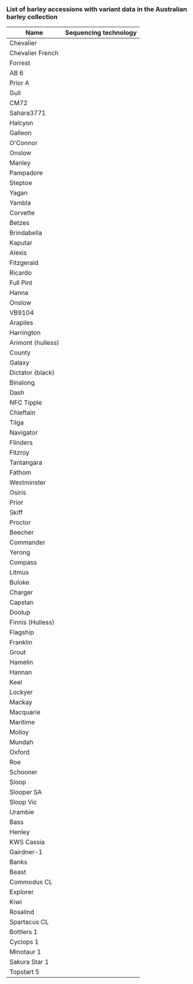 ### List of barley accessions with variant data in the Australian barley collection

| Name              | Sequencing technology |
|-------------------|-----------------------|
| Chevalier         |                       |
| Chevalier French  |                       |
| Forrest           |                       |
| AB 6              |                       |
| Prior A           |                       |
| Gull              |                       |
| CM72              |                       |
| Sahara3771        |                       |
| Halcyon           |                       |
| Galleon           |                       |
| O'Connor          |                       |
| Onslow            |                       |
| Manley            |                       |
| Pampadore         |                       |
| Steptoe           |                       |
| Yagan             |                       |
| Yambla            |                       |
| Corvette          |                       |
| Betzes            |                       |
| Brindabella       |                       |
| Kaputar           |                       |
| Alexis            |                       |
| Fitzgerald        |                       |
| Ricardo           |                       |
| Full Pint         |                       |
| Hanna             |                       |
| Onslow            |                       |
| VB9104            |                       |
| Arapiles          |                       |
| Harrington        |                       |
| Arimont (hulless) |                       |
| County            |                       |
| Galaxy            |                       |
| Dictator (black)  |                       |
| Binalong          |                       |
| Dash              |                       |
| NFC Tipple        |                       |
| Chieftain         |                       |
| Tilga             |                       |
| Navigator         |                       |
| Flinders          |                       |
| Fitzroy           |                       |
| Tantangara        |                       |
| Fathom            |                       |
| Westminster       |                       |
| Osiris            |                       |
| Prior             |                       |
| Skiff             |                       |
| Proctor           |                       |
| Beecher           |                       |
| Commander         |                       |
| Yerong            |                       |
| Compass           |                       |
| Litmus            |                       |
| Buloke            |                       |
| Charger           |                       |
| Capstan           |                       |
| Doolup            |                       |
| Finnis (Hulless)  |                       |
| Flagship          |                       |
| Franklin          |                       |
| Grout             |                       |
| Hamelin           |                       |
| Hannan            |                       |
| Keel              |                       |
| Lockyer           |                       |
| Mackay            |                       |
| Macquarie         |                       |
| Maritime          |                       |
| Molloy            |                       |
| Mundah            |                       |
| Oxford            |                       |
| Roe               |                       |
| Schooner          |                       |
| Sloop             |                       |
| Slooper SA        |                       |
| Sloop Vic         |                       |
| Urambie           |                       |
| Bass              |                       |
| Henley            |                       |
| KWS Cassia        |                       |
| Gairdner-1        |                       |
| Banks             |                       |
| Beast             |                       |
| Commodus CL       |                       |
| Explorer          |                       |
| Kiwi              |                       |
| Rosalind          |                       |
| Spartacus CL      |                       |
| Bottlers 1        |                       |
| Cyclops 1         |                       |
| Minotaur 1        |                       |
| Sakura Star 1     |                       |
| Topstart 5        |                       |
